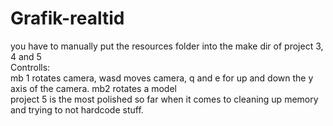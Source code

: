 # Grafik-realtid
you have to manually put the resources folder into the make dir of project 3, 4 and 5  
Controlls:  
mb 1 rotates camera, wasd moves camera, q and e for up and down the y axis of the camera. mb2 rotates a model  
project 5 is the most polished so far when it comes to cleaning up memory and trying to not hardcode stuff. 

